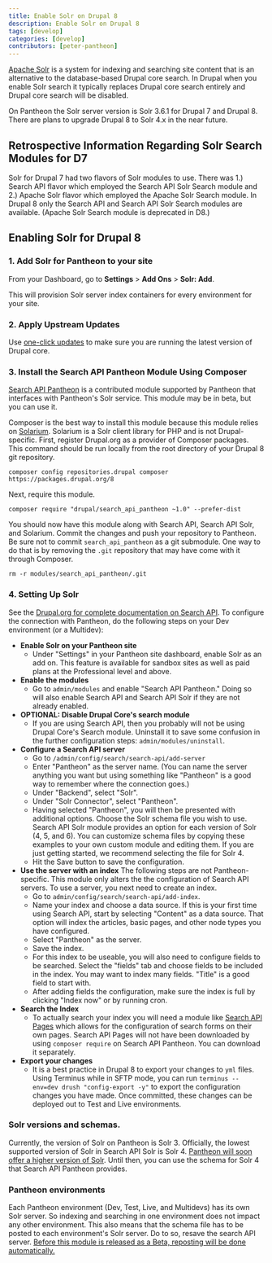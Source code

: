 ```yaml
---
title: Enable Solr on Drupal 8
description: Enable Solr on Drupal 8
tags: [develop]
categories: [develop]
contributors: [peter-pantheon]
---
```

[Apache Solr](/docs/solr) is a system for indexing and searching site content that is an alternative to the database-based Drupal core search. In Drupal when you enable Solr search it typically replaces Drupal core search entirely and Drupal core search will be disabled. 

On Pantheon the Solr server version is Solr 3.6.1 for Drupal 7 and Drupal 8. There are plans to upgrade Drupal 8 to Solr 4.x in the near future.

## Retrospective Information Regarding Solr Search Modules for D7

Solr for Drupal 7 had two flavors of Solr modules to use. There was 1.) Search API flavor which employed the Search API Solr Search module and 2.) Apache Solr flavor which employed the Apache Solr Search module. In Drupal 8 only the Search API and  Search API Solr Search modules are available. (Apache Solr Search module is deprecated in D8.)  


## Enabling Solr for Drupal 8

### 1. Add Solr for Pantheon to your site
From your Dashboard, go to **Settings** > **Add Ons** > **Solr: Add**.

This will provision Solr server index containers for every environment for your site. 

### 2. Apply Upstream Updates
Use [one-click updates](/docs/upstream-updates) to make sure you are running the latest version of Drupal core.

### 3. Install the Search API Pantheon Module Using Composer

[Search API Pantheon](https://www.drupal.org/project/search_api_pantheon) is a contributed module supported by Pantheon that interfaces with Pantheon's Solr service. This module may be in beta, but you can use it.

Composer is the best way to install this module because this module relies on [Solarium](http://www.solarium-project.org/). Solarium is a Solr client library for PHP and is not Drupal-specific. First, register Drupal.org as a provider of Composer packages. This command should be run locally from the root directory of your Drupal 8 git repository.

```
composer config repositories.drupal composer https://packages.drupal.org/8
```

Next, require this module.

```
composer require "drupal/search_api_pantheon ~1.0" --prefer-dist
```

You should now have this module along with Search API, Search API Solr, and Solarium. Commit the changes and push your repository to Pantheon. Be sure not to commit `search_api_pantheon` as a git submodule. One way to do that is by removing the `.git` repository that may have come with it through Composer.

```
rm -r modules/search_api_pantheon/.git
```

### 4. Setting Up Solr

See the [Drupal.org for complete documentation on Search API](https://www.drupal.org/node/1250878). To configure the connection with Pantheon, do the following steps on your Dev environment (or a Multidev):
* **Enable Solr on your Pantheon site**
  * Under "Settings" in your Pantheon site dashboard, enable Solr as an add on. This feature is available for sandbox sites as well as paid plans at the Professional level and above.
* **Enable the modules**
  * Go to `admin/modules` and enable "Search API Pantheon." Doing so will also enable Search API and Search API Solr if they are not already enabled.
* **OPTIONAL: Disable Drupal Core's search module**
  * If you are using Search API, then you probably will not be using Drupal Core's Search module. Uninstall it to save some confusion in the further configuration steps: `admin/modules/uninstall`.
* **Configure a Search API server**
  * Go to `/admin/config/search/search-api/add-server`
  * Enter "Pantheon" as the server name. (You can name the server anything you want but using something like "Pantheon" is a good way to remember where the connection goes.)
  * Under "Backend", select "Solr".
  * Under "Solr Connector", select "Pantheon".
  * Having selected "Pantheon", you will then be presented with additional options. Choose the Solr schema file you wish to use. Search API Solr module provides an option for each version of Solr (4, 5, and 6). You can customize schema files by copying these examples to your own custom module and editing them. If you are just getting started, we recommend selecting the file for Solr 4.
  * Hit the Save button to save the configuration.
* **Use the server with an index**
  The following steps are not Pantheon-specific. This module only alters the the configuration of Search API servers. To use a server, you next need to create an index.
  * Go to `admin/config/search/search-api/add-index`.
  * Name your index and choose a data source. If this is your first time using Search API, start by selecting "Content" as a data source. That option will index the articles, basic pages, and other node types you have configured.
  * Select "Pantheon" as the server.
  * Save the index.
  * For this index to be useable, you will also need to configure fields to be searched. Select the "fields" tab and choose fields to be included in the index. You may want to index many fields. "Title" is a good field to start with.
  * After adding fields the configuration, make sure the index is full by clicking "Index now" or by running cron.
* **Search the Index**
  * To actually search your index you will need a module like [Search API Pages](https://www.drupal.org/project/search_api_page) which allows for the configuration of search forms on their own pages. Search API Pages will not have been downloaded by using `composer require` on Search API Pantheon. You can download it separately.
* **Export your changes**
  * It is a best practice in Drupal 8 to export your changes to `yml` files. Using Terminus while in SFTP mode, you can run `terminus --env=dev drush "config-export -y"` to export the configuration changes you have made. Once committed, these changes can be deployed out to Test and Live environments.


### Solr versions and schemas.

Currently, the version of Solr on Pantheon is Solr 3. Officially, the lowest supported version of Solr in Search API Solr is Solr 4. [Pantheon will soon offer a higher version of Solr](https://www.drupal.org/node/2775595). Until then, you can use the schema for Solr 4 that Search API Pantheon provides.

### Pantheon environments

Each Pantheon environment (Dev, Test, Live, and Multidevs) has its own Solr server. So indexing and searching in one environment does not impact any other environment. This also means that the schema file has to be posted to each environment's Solr server. Do to so, resave the search API server. [Before this module is released as a Beta, reposting will be done automatically.](https://www.drupal.org/node/2775549)

